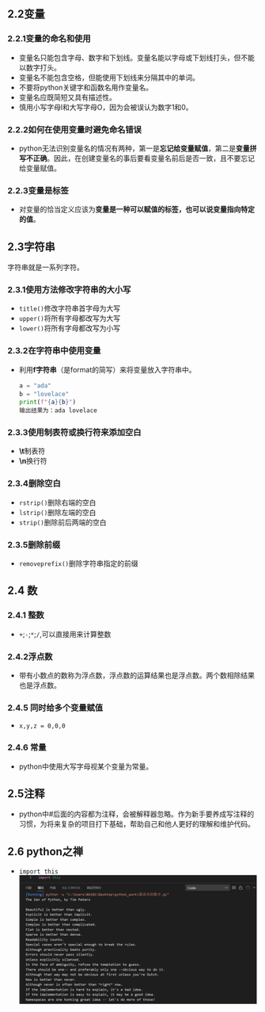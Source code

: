 ## 2.2变量

### 2.2.1变量的命名和使用 

* 变量名只能包含字母、数字和下划线。变量名能以字母或下划线打头，但不能以数字打头。
* 变量名不能包含空格，但能使用下划线来分隔其中的单词。
* 不要将python关键字和函数名用作变量名。
* 变量名应既简短又具有描述性。
* 慎用小写字母l和大写字母O，因为会被误认为数字1和0。

### 2.2.2如何在使用变量时避免命名错误

* python无法识别变量名的情况有两种，第一是**忘记给变量赋值**，第二是**变量拼写不正确**。因此，在创建变量名的事后要看变量名前后是否一致，且不要忘记给变量赋值。

### 2.2.3变量是标签

* 对变量的恰当定义应该为**变量是一种可以赋值的标签，也可以说变量指向特定的值**。

## 2.3字符串

字符串就是一系列字符。

### 2.3.1使用方法修改字符串的大小写

* ```title()```修改字符串首字母为大写
* ```upper()```将所有字母都改写为大写
* ```lower()```将所有字母都改写为小写

### 2.3.2在字符串中使用变量

* 利用**f字符串**（是format的简写）来将变量放入字符串中。

  ```python
  a = "ada"
  b = "lovelace"
  print(f"{a}{b}")
  输出结果为：ada lovelace
  ```

### 2.3.3使用制表符或换行符来添加空白

* **\t**制表符
* **\n**换行符

### 2.3.4删除空白

* ``rstrip()``删除右端的空白
* ``lstrip()``删除左端的空白
* ``strip()``删除前后两端的空白

### 2.3.5删除前缀

* ``removeprefix()``删除字符串指定的前缀

## 2.4 数

### 2.4.1 整数

* ``+``;``-``;``*``;``/``,可以直接用来计算整数

### 2.4.2浮点数

* 带有小数点的数称为浮点数，浮点数的运算结果也是浮点数。两个数相除结果也是浮点数。

### 2.4.5 同时给多个变量赋值

* ``x,y,z = 0,0,0``

### 2.4.6 常量

* python中使用大写字母视某个变量为常量。

## 2.5注释

* python中#后面的内容都为注释，会被解释器忽略。作为新手要养成写注释的习惯，为将来复杂的项目打下基础，帮助自己和他人更好的理解和维护代码。

## 2.6 python之禅

* ``import this``
  ![image-20230708221731979](https://raw.githubusercontent.com/just-createone/images/master/image-20230708221731979.png)



